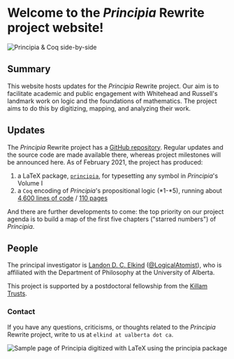 # Welcome to the *Principia* Rewrite project website!

![*Principia* & `Coq` side-by-side](https://github.com/LogicalAtomist/principia/blob/master/PM%202.14-2.15.png)

## Summary
This website hosts updates for the *Principia* Rewrite project. Our aim is to facilitate academic and public engagement with Whitehead and Russell's landmark work on logic and the foundations of mathematics. The project aims to do this by digitizing, mapping, and analyzing their work.

## Updates

The *Principia* Rewrite project has a [GitHub repository](https://github.com/LogicalAtomist/principia). Regular updates and the source code are made available there, whereas project milestones will be announced here. As of February 2021, the project has produced:

1. a LaTeX package, [`principia`](https://ctan.org/pkg/principia), for typesetting any symbol in *Principia*'s Volume I
2. a `Coq` encoding of *Principia*'s propositional logic (\*1-\*5), running about [4,600 lines of code](https://github.com/LogicalAtomist/principia/blob/master/PL.v) / [110 pages](https://github.com/LogicalAtomist/principia/blob/master/PL.pdf)

And there are further developments to come: the top priority on our project agenda is to build a map of the first five chapters ("starred numbers") of *Principia*.

## People

The principal investigator is [Landon D. C. Elkind](https://landondcelkind.com) ([@LogicalAtomist](https://twitter.com/LogicalAtomist)), who is affiliated with the Department of Philosophy at the University of Alberta.

This project is supported by a postdoctoral fellowship from the [Killam Trusts](https://killamlaureates.ca/).

### Contact

If you have any questions, criticisms, or thoughts related to the *Principia* Rewrite project, write to us at `elkind at ualberta dot ca`.

![Sample page of *Principia* digitized with LaTeX using the `principia` package](https://github.com/LogicalAtomist/principia/blob/master/TeX%20package%20samples/Sample%20principia%20alphabetical%20list%20of%20props.png)

